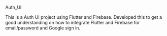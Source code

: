 Auth_UI

This is a Auth UI project using Flutter and Firebase. Developed this to get a good understanding on how to integrate Flutter and Firebase for email/password and Google sign in.
